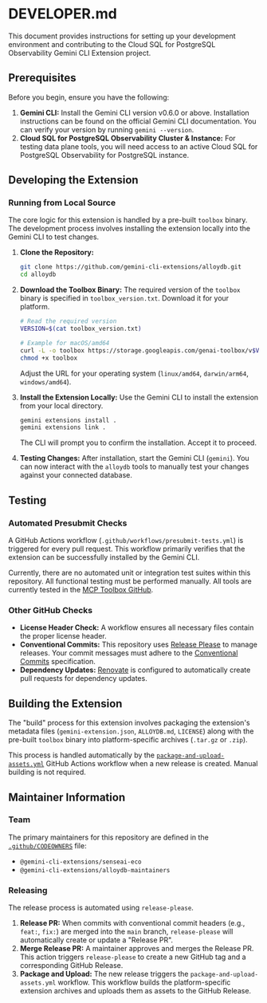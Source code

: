 # DEVELOPER.md

This document provides instructions for setting up your development environment
and contributing to the Cloud SQL for PostgreSQL Observability Gemini CLI Extension project.

## Prerequisites

Before you begin, ensure you have the following:

1.  **Gemini CLI:** Install the Gemini CLI version v0.6.0 or above. Installation
    instructions can be found on the official Gemini CLI documentation. You can
    verify your version by running `gemini --version`.
2.  **Cloud SQL for PostgreSQL Observability Cluster & Instance:** For testing data plane tools, you will need access to an active Cloud SQL for PostgreSQL Observability
    for PostgreSQL instance.

## Developing the Extension

### Running from Local Source

The core logic for this extension is handled by a pre-built `toolbox` binary. The development process involves installing the extension locally into the Gemini CLI to test changes.

1.  **Clone the Repository:**

    ```bash
    git clone https://github.com/gemini-cli-extensions/alloydb.git
    cd alloydb
    ```

2.  **Download the Toolbox Binary:** The required version of the `toolbox` binary
    is specified in `toolbox_version.txt`. Download it for your platform.

    ```bash
    # Read the required version
    VERSION=$(cat toolbox_version.txt)

    # Example for macOS/amd64
    curl -L -o toolbox https://storage.googleapis.com/genai-toolbox/v$VERSION/darwin/amd64/toolbox
    chmod +x toolbox
    ```
    Adjust the URL for your operating system (`linux/amd64`, `darwin/arm64`, `windows/amd64`).

3.  **Install the Extension Locally:** Use the Gemini CLI to install the
    extension from your local directory.

    ```bash
    gemini extensions install .
    gemini extensions link .
    ```
    The CLI will prompt you to confirm the installation. Accept it to proceed.

4.  **Testing Changes:** After installation, start the Gemini CLI (`gemini`).
    You can now interact with the `alloydb` tools to manually test your changes
    against your connected database.

## Testing

### Automated Presubmit Checks

A GitHub Actions workflow (`.github/workflows/presubmit-tests.yml`) is triggered
for every pull request. This workflow primarily verifies that the extension can
be successfully installed by the Gemini CLI.

Currently, there are no automated unit or integration test suites
within this repository. All functional testing must be performed manually. All tools
are currently tested in the [MCP Toolbox GitHub](https://github.com/googleapis/genai-toolbox).

### Other GitHub Checks

*   **License Header Check:** A workflow ensures all necessary files contain the
    proper license header.
*   **Conventional Commits:** This repository uses
    [Release Please](https://github.com/googleapis/release-please) to manage
    releases. Your commit messages must adhere to the
    [Conventional Commits](https://www.conventionalcommits.org/) specification.
*   **Dependency Updates:** [Renovate](https://www.mend.io/free-developer-tools/renovate/)
    is configured to automatically create pull requests for dependency updates.

## Building the Extension

The "build" process for this extension involves packaging the extension's
metadata files (`gemini-extension.json`, `ALLOYDB.md`, `LICENSE`) along with the
pre-built `toolbox` binary into platform-specific archives (`.tar.gz` or `.zip`).

This process is handled automatically by the
[`package-and-upload-assets.yml`](.github/workflows/package-and-upload-assets.yml)
GitHub Actions workflow when a new release is created. Manual building is not
required.

## Maintainer Information

### Team

The primary maintainers for this repository are defined in the
[`.github/CODEOWNERS`](.github/CODEOWNERS) file:

*   `@gemini-cli-extensions/senseai-eco`
*   `@gemini-cli-extensions/alloydb-maintainers`

### Releasing

The release process is automated using `release-please`.

1.  **Release PR:** When commits with conventional commit headers (e.g., `feat:`,
    `fix:`) are merged into the `main` branch, `release-please` will
    automatically create or update a "Release PR".
2.  **Merge Release PR:** A maintainer approves and merges the Release PR. This
    action triggers `release-please` to create a new GitHub tag and a
    corresponding GitHub Release.
3.  **Package and Upload:** The new release triggers the
    `package-and-upload-assets.yml` workflow. This workflow builds the
    platform-specific extension archives and uploads them as assets to the
    GitHub Release.
